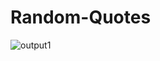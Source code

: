 # Random-Quotes
![output1](https://user-images.githubusercontent.com/83771780/202842004-484ca926-d9b6-4e24-a6f2-d6f9e12048ee.png)
